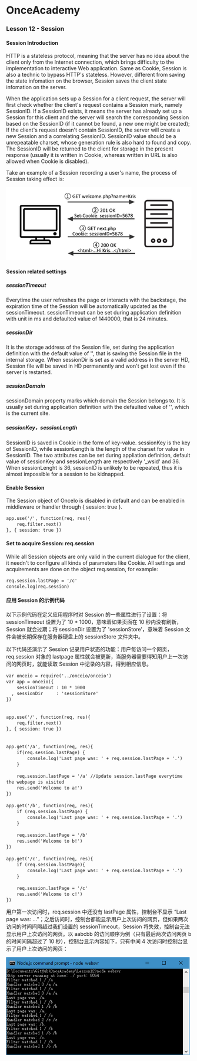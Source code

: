# OnceAcademy
### Lesson 12 - Session    

#### Session Introduction

HTTP is a stateless protocol, meaning that the server has no idea about the client only from the Internet connection, which brings difficulty to the implementation to interactive Web application. Same as Cookie, Session is also a technic to bypass HTTP's stateless. However, different from saving the state infomation on the browser, Session saves the client state infomation on the server.

When the application sets up a Session for a client request, the server will first check whether the client's request contains a Session mark, namely SessionID. If a SessionID exists, it means the server has already set up a Session for this client and the server will search the corresponding Session based on the SessionID (if it cannot be found, a new one might be created); If the client's request doesn't contain SessionID, the server will create a new Session and a correlating SessionID. SessionID value should be a unrepeatable charset, whose generation rule is also hard to found and copy. The SessionID will be returned to the client for storage in the present response (usually it is written in Cookie, whereas written in URL is also allowed when Cookie is disabled).
  
Take an example of a Session recording a user's name, the process of Session taking effect is:
  
![Example of Session taking effect][1]  
  
####  Session related settings

##### sessionTimeout

Everytime the user refreshes the page or interacts with the backstage, the expiration time of the Session will be automatically updated as the sessionTimeout. sessionTimeout can be set during application definition with unit in ms and defaulted value of 1440000, that is 24 minutes.

##### sessionDir

It is the storage address of the Session file, set during the application definition with the default value of '', that is saving the Session file in the internal storage. When sessionDir is set as a valid address in the server HD, Session file will be saved in HD permanently and won't get lost even if the server is restarted. 

##### sessionDomain

sessionDomain property marks which domain the Session belongs to. It is usually set during application definition with the defaulted value of '', which is the current site.

##### sessionKey，sessionLength

SessionID is saved in Cookie in the form of key-value. sessionKey is the key of SessionID, while sessionLength is the length of the charset for value in SessionID. The two attributes can be set during appliation definition, default value of sessionKey and sessionLength are respectively '_wsid' and 36. When sessionLenght is 36, sessionID is unlikely to be repeated, thus it is almost impossible for a session to be kidnapped.

#### Enable Session

The Session object of OnceIo is disabled in default and can be enabled in middleware or handler through { session: true }.

	app.use('/', function(req, res){
	    req.filter.next()
	}, { session: true })

#### Set to acquire Session: req.session

While all Session objects are only valid in the current dialogue for the client, it needn't to configure all kinds of parameters like Cookie. All settings and acquirements are done on the object req.session, for example:

    req.session.lastPage = '/c'
    console.log(req.session)


####  应用 Session 的示例代码

以下示例代码在定义应用程序时对 Session 的一些属性进行了设置：将 sessionTimeout 设置为了 10 * 1000，意味着如果页面在 10 秒内没有刷新，Session 就会过期；将 sessionDir 设置为了 'sessionStore'，意味着 Session 文件会被长期保存在服务器硬盘上的 sessionStore 文件夹中。  
  
以下代码还演示了 Session 记录用户状态的功能：用户每访问一个网页，req.session 对象的 lastpage 属性就会被更新，当服务器需要得知用户上一次访问的网页时，就能读取 Session 中记录的内容，得到相应信息。

	var onceio = require('../onceio/onceio')
	var app = onceio({ 
	    sessionTimeout : 10 * 1000 
	  , sessionDir     : 'sessionStore'
	})


	app.use('/', function(req, res){
	    req.filter.next()
	}, { session: true })


	app.get('/a', function(req, res){
	    if(req.session.lastPage) {
	        console.log('Last page was: ' + req.session.lastPage + '.')    
	    } 

	    req.session.lastPage = '/a' //Update session.lastPage everytime the webpage is visited
	    res.send('Welcome to a!')
	})

	app.get('/b', function(req, res){
	    if (req.session.lastPage) {
	        console.log('Last page was: ' + req.session.lastPage + '.')    
	    }

	    req.session.lastPage = '/b'  
	    res.send('Welcome to b!')
	})

	app.get('/c', function(req, res){
	    if (req.session.lastPage){
	        console.log('Last page was: ' + req.session.lastPage + '.')    
	    }

	    req.session.lastPage = '/c'
	    res.send('Welcome to c!')
	})

用户第一次访问时，req.session 中还没有 lastPage 属性，控制台不显示 “Last page was: ...”；之后访问时，控制台都能显示用户上次访问的网页，但如果两次访问的时间间隔超过我们设置的 sessionTimeout，Session 将失效，控制台无法显示用户上次访问的网页。以 aabcbb 的访问顺序为例（只有最后两次访问网页 b 的时间间隔超过了 10 秒），控制台显示内容如下，只有中间 4 次访问时控制台显示了用户上次访问的网页：  
  
![Session 示例代码控制台显示内容][2]
  
  



[1]: https://raw.githubusercontent.com/OnceDoc/images/gh-pages/OnceAcademy/session/session_workflow.png
[2]: https://raw.githubusercontent.com/OnceDoc/images/gh-pages/OnceAcademy/session/example_console_display.png
